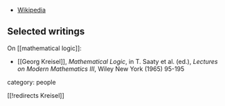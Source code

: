 
* [Wikipedia](http://en.wikipedia.org/wiki/Georg_Kreisel)

## Selected writings

On [[mathematical logic]]:

* [[Georg Kreisel]], *Mathematical Logic*,  in T. Saaty et al. (ed.), *Lectures on Modern Mathematics III*, Wiley New York (1965) 95-195



category: people

[[!redirects Kreisel]]
